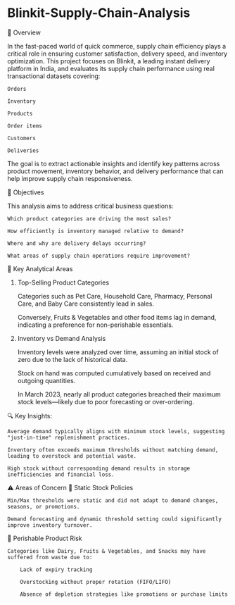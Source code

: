 # Blinkit-Supply-Chain-Analysis

📌 Overview

In the fast-paced world of quick commerce, supply chain efficiency plays a critical role in ensuring customer satisfaction, delivery speed, and inventory optimization. This project focuses on Blinkit, a leading instant delivery platform in India, and evaluates its supply chain performance using real transactional datasets covering:

    Orders

    Inventory

    Products

    Order items

    Customers

    Deliveries

The goal is to extract actionable insights and identify key patterns across product movement, inventory behavior, and delivery performance that can help improve supply chain responsiveness.

🎯 Objectives

This analysis aims to address critical business questions:

    Which product categories are driving the most sales?

    How efficiently is inventory managed relative to demand?

    Where and why are delivery delays occurring?

    What areas of supply chain operations require improvement?

🛒 Key Analytical Areas
1. Top-Selling Product Categories

    Categories such as Pet Care, Household Care, Pharmacy, Personal Care, and Baby Care consistently lead in sales.

    Conversely, Fruits & Vegetables and other food items lag in demand, indicating a preference for non-perishable essentials.

2. Inventory vs Demand Analysis

    Inventory levels were analyzed over time, assuming an initial stock of zero due to the lack of historical data.

    Stock on hand was computed cumulatively based on received and outgoing quantities.

    In March 2023, nearly all product categories breached their maximum stock levels—likely due to poor forecasting or over-ordering.

🔍 Key Insights:

    Average demand typically aligns with minimum stock levels, suggesting "just-in-time" replenishment practices.

    Inventory often exceeds maximum thresholds without matching demand, leading to overstock and potential waste.

    High stock without corresponding demand results in storage inefficiencies and financial loss.

⚠️ Areas of Concern
🔄 Static Stock Policies

    Min/Max thresholds were static and did not adapt to demand changes, seasons, or promotions.

    Demand forecasting and dynamic threshold setting could significantly improve inventory turnover.

🧃 Perishable Product Risk

    Categories like Dairy, Fruits & Vegetables, and Snacks may have suffered from waste due to:

        Lack of expiry tracking

        Overstocking without proper rotation (FIFO/LIFO)

        Absence of depletion strategies like promotions or purchase limits

